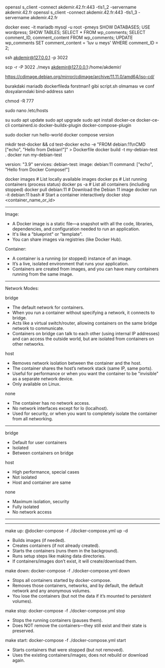 openssl s_client -connect akdemir.42.fr:443 -tls1_2 -servername akdemir.42.fr
openssl s_client -connect akdemir.42.fr:443 -tls1_3 -servername akdemir.42.fr

docker exec -it mariadb mysql -u root -pmeys
SHOW DATABASES;
USE wordpress;
SHOW TABLES;
SELECT * FROM wp_comments;
SELECT comment_ID, comment_content
FROM wp_comments;
UPDATE wp_comments
SET comment_content = 'luv u meys'
WHERE comment_ID = 2;

ssh akdemir@127.0.0.1 -p 3022

scp -r -P 3022 ./meys akdemir@127.0.0.1:/home/akdemir/



https://cdimage.debian.org/mirror/cdimage/archive/11.11.0/amd64/iso-cd/

burakdaki mariadb dockerfileda forstman1 gibi script.sh olmaması ve conf dosyalarındaki bind-address satırı

chmod -R 777

sudo nano /etc/hosts

su
sudo apt update
sudo apt upgrade
sudo apt install docker-ce docker-ce-cli containerd.io docker-buildx-plugin docker-compose-plugin

sudo docker run hello-world
docker compose version

mkdir test-docker && cd test-docker
echo -e "FROM debian:11\nCMD [\"echo\", \"Hello from Debian!\"]" > Dockerfile
docker build -t my-debian-test .
docker run my-debian-test

version: "3.9"
services:
  debian-test:
    image: debian:11
    command: ["echo", "Hello from Docker Compose!"]

docker images          # List locally available images
docker ps              # List running containers (process status)
docker ps -a           # List all containers (including stopped)
docker pull debian:11  # Download the Debian 11 image
docker run -it debian:11 bash  # Start a container interactively
docker stop <container_name_or_id>

----

Image:
- A Docker image is a static file—a snapshot with all the code, libraries, dependencies, and configuration needed to run an application.
- It's like a "blueprint" or "template".
- You can share images via registries (like Docker Hub).

Container:
- A container is a running (or stopped) instance of an image.
- It’s a live, isolated environment that runs your application.
- Containers are created from images, and you can have many containers running from the same image.

----

Network Modes:

bridge
- The default network for containers.
- When you run a container without specifying a network, it connects to bridge.
- Acts like a virtual switch/router, allowing containers on the same bridge network to communicate.
- Containers on bridge can talk to each other (using internal IP addresses) and can access the outside world, but are isolated from containers on other networks.

host
- Removes network isolation between the container and the host.
- The container shares the host’s network stack (same IP, same ports).
- Useful for performance or when you want the container to be "invisible" as a separate network device.
- Only available on Linux.

none
- The container has no network access.
- No network interfaces except for lo (localhost).
- Used for security, or when you want to completely isolate the container from all networking.

----

bridge
- Default for user containers
- Isolated
- Between containers on bridge

host
- High performance, special cases
- Not isolated
- Host and container are same

none
- Maximum isolation, security
- Fully isolated
- No network access

----



----

make up: @docker-compose -f ./docker-compose.yml up -d
- Builds images (if needed).
- Creates containers (if not already created).
- Starts the containers (runs them in the background).
- Runs setup steps like making data directories.
- If containers/images don’t exist, it will create/download them.

make down: docker-compose -f ./docker-compose.yml down
- Stops all containers started by docker-compose.
- Removes those containers, networks, and by default, the default network and any anonymous volumes.
- You lose the containers (but not the data if it’s mounted to persistent volumes).

make stop: docker-compose -f ./docker-compose.yml stop
- Stops the running containers (pauses them).
- Does NOT remove the containers—they still exist and their state is preserved.

make start: docker-compose -f ./docker-compose.yml start
- Starts containers that were stopped (but not removed).
- Uses the existing containers/images; does not rebuild or download again.
